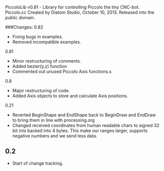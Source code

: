 
  PiccoloLib v0.81 - Library for controlling Piccolo the tiny CNC-bot.
  Piccolo.cc
  Created by Diatom Studio, October 10, 2013.
  Released into the public domain.

###Changes:
 0.82
 
 - Fixing bugs in examples.
 - Removed incompatible examples. 

 0.81
 
 -  Minor restructuring of comments. 
 -  Added bezier(y,z) function
 -	Commented out unused Piccolo Axis functions.s
 
 0.8
 
 - 	Major restructuring of code. 
 -  Added Axis objects to store and calculate Axis positions. 
 
 0.21
 
 - Reverted BeginShape and EndShape back to BeginDraw and EndDraw to bring them in line with processing.org
 - Changed received coordinates from human readable chars to signed 32 bit ints backed into 4 bytes. This make our ranges larger, supports negative numbers and we send less data. 


0.2
-
- Start of change tracking.

